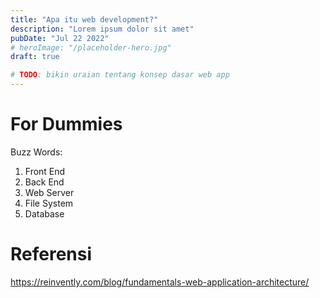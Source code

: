 ```yaml
---
title: "Apa itu web development?"
description: "Lorem ipsum dolor sit amet"
pubDate: "Jul 22 2022"
# heroImage: "/placeholder-hero.jpg"
draft: true

# TODO: bikin uraian tentang konsep dasar web app
---
```


# For Dummies
Buzz Words:
1. Front End
2. Back End
3. Web Server
4. File System
5. Database

# Referensi
https://reinvently.com/blog/fundamentals-web-application-architecture/